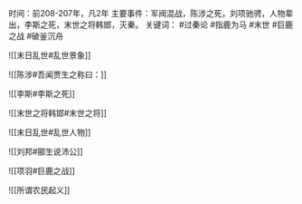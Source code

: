 时间：前208-207年，凡2年
主要事件：军阀混战，陈涉之死，刘项驰骋，人物辈出，李斯之死，末世之将韩邯，灭秦。
关键词： #过秦论 #指鹿为马 #末世 #巨鹿之战 #破釜沉舟

![[末日乱世#乱世景象]]

![[陈涉#吾闻贾生之称曰：]]

![[李斯#李斯之死]]


![[末世之将韩邯#末世之将]]

![[末日乱世#乱世人物]]

![[刘邦#郦生说沛公]]

![[项羽#巨鹿之战]]

![[所谓农民起义]]